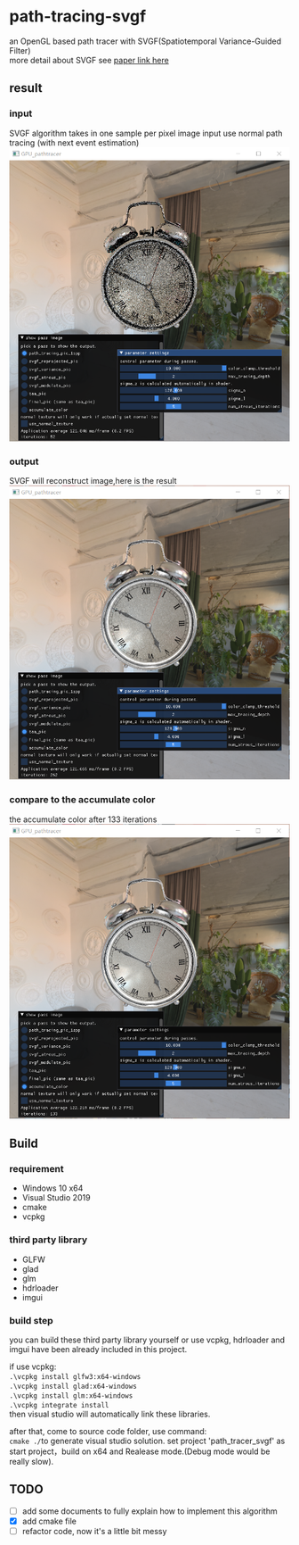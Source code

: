 # path-tracing-svgf
an OpenGL based path tracer with SVGF(Spatiotemporal Variance-Guided Filter)  
more detail about SVGF see [paper link here](http://behindthepixels.io/assets/files/hpg17_svgf.pdf)
## result
### input
SVGF algorithm takes in one sample per pixel image input use normal path tracing (with next event estimation)  
![1spp_input](https://github.com/blxl909/path-tracing-svgf/blob/master/result/1spp_input.png)
### output
SVGF will reconstruct image,here is the result  
![svgf_output](https://github.com/blxl909/path-tracing-svgf/blob/master/result/svgf_output.png)
### compare to the accumulate color
the accumulate color after 133 iterations  
![acc_color](https://github.com/blxl909/path-tracing-svgf/blob/master/result/accumulate_output.png)
## Build
### requirement
* Windows 10 x64
* Visual Studio 2019
* cmake
* vcpkg
### third party library
* GLFW
* glad
* glm
* hdrloader
* imgui
### build step
you can build these third party library yourself or use vcpkg, hdrloader and imgui have been already included in this project.  
  
if use vcpkg:  
`.\vcpkg install glfw3:x64-windows`  
`.\vcpkg install glad:x64-windows`  
`.\vcpkg install glm:x64-windows`  
`.\vcpkg integrate install`  
then visual studio will automatically link these libraries.  
  
after that, come to source code folder, use command:  
`cmake ./`to generate visual studio solution.
set project 'path_tracer_svgf' as start project，build on x64 and Realease mode.(Debug mode would be really slow).  
## TODO
- [ ] add some documents to fully explain how to implement this algorithm  
- [x] add cmake file  
- [ ] refactor code, now it's a little bit messy
